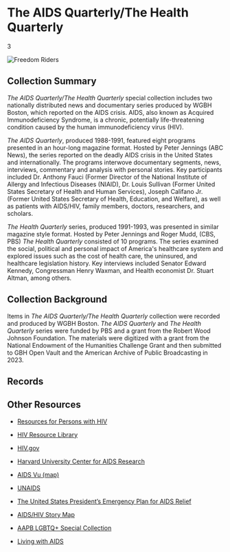 # The AIDS Quarterly/The Health Quarterly

3

![](https://s3.amazonaws.com/openvault.wgbh.org/special_collections/freedom-riders/freedom_riders.jpg "Freedom Riders")

## Collection Summary

*The AIDS Quarterly/The Health Quarterly* special collection includes two nationally distributed news and documentary series produced by WGBH Boston, which reported on the AIDS crisis. AIDS, also known as Acquired Immunodeficiency Syndrome, is a chronic, potentially life-threatening condition caused by the human immunodeficiency virus (HIV). 

*The AIDS Quarterly*, produced 1988-1991, featured eight programs presented in an hour-long magazine format. Hosted by Peter Jennings (ABC News), the series reported on the deadly AIDS crisis in the United States and internationally. The programs interwove documentary segments, news, interviews, commentary and analysis with personal stories. Key participants included Dr. Anthony Fauci (Former Director of the National Institute of Allergy and Infectious Diseases (NIAID), Dr. Louis Sullivan (Former United States Secretary of Health and Human Services), Joseph Califano Jr. (Former United States Secretary of Health, Education, and Welfare), as well as patients with AIDS/HIV, family members, doctors, researchers, and scholars.

*The Health Quarterly* series, produced 1991-1993, was presented in similar magazine style format. Hosted by Peter Jennings and Roger Mudd, (CBS, PBS) *The Health Quarterly* consisted of 10 programs. The series examined the social, political and personal impact of America's healthcare system and explored issues such as the cost of health care, the uninsured, and healthcare legislation history. Key interviews included Senator Edward Kennedy, Congressman Henry Waxman, and Health economist Dr. Stuart Altman, among others.

## Collection Background

Items in *The AIDS Quarterly/The Health Quarterly* collection were recorded and produced by WGBH Boston. *The AIDS Quarterly* and *The Health Quarterly* series were funded by PBS and a grant from the Robert Wood Johnson Foundation. The materials were digitized with a grant from the National Endowment of the Humanities Challenge Grant and then submitted to GBH Open Vault and the American Archive of Public Broadcasting in 2023.

## Records

[](http://localhost:3000/catalog?f[special_collection_tags][]=aqhq)

## Other Resources

- [Resources for Persons with HIV](https://www.cdc.gov/hiv/basics/livingwithhiv/resources.html) 
- [HIV Resource Library](https://www.cdc.gov/hiv/library/index.html) 

- [HIV.gov](https://www.hiv.gov/) 

- [Harvard University Center for AIDS Research](https://cfar.globalhealth.harvard.edu/pages/resources) 

- [AIDS Vu (map)](https://aidsvu.org/) 

- [UNAIDS](https://www.unaids.org/en) 

- [The United States President’s Emergency Plan for AIDS Relief](https://www.state.gov/pepfar/) 

- [AIDS/HIV Story Map](https://storymaps.arcgis.com/stories/6507a92c822d46b1a6e034a4f44a4d9f) 

- [AAPB LGBTQ+ Special Collection](https://americanarchive.org/special_collections/lgbt) 

- [Living with AIDS](https://americanarchive.org/catalog/cpb-aacip_513-mp4vh5db5p) 






